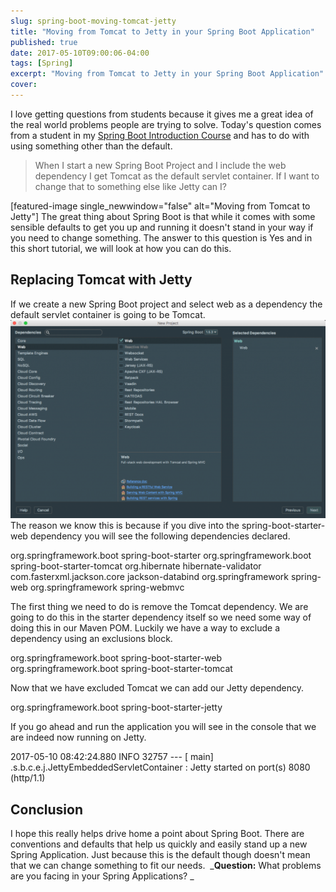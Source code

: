 ```yaml
---
slug: spring-boot-moving-tomcat-jetty
title: "Moving from Tomcat to Jetty in your Spring Boot Application"
published: true
date: 2017-05-10T09:00:06-04:00
tags: [Spring]
excerpt: "Moving from Tomcat to Jetty in your Spring Boot Application"
cover: 
---
```


I love getting questions from students because it gives me a great idea of the real world problems people are trying to solve. Today's question comes from a student in my [Spring Boot Introduction Course](https://therealdanvega.com/spring-boot) and has to do with using something other than the default. 

> When I start a new Spring Boot Project and I include the web dependency I get Tomcat as the default servlet container. If I want to change that to something else like Jetty can I?

\[featured-image single\_newwindow="false" alt="Moving from Tomcat to Jetty"\] The great thing about Spring Boot is that while it comes with some sensible defaults to get you up and running it doesn't stand in your way if you need to change something. The answer to this question is Yes and in this short tutorial, we will look at how you can do this.

## Replacing Tomcat with Jetty

If we create a new Spring Boot project and select web as a dependency the default servlet container is going to be Tomcat.  [![](./2017-05-10_08-32-05-1024x645.png)](https://therealdanvega.com/wp-content/uploads/2016/05/2017-05-10_08-32-05.png) The reason we know this is because if you dive into the spring-boot-starter-web dependency you will see the following dependencies declared. 

<dependencies>
    <dependency>
        <groupId>org.springframework.boot</groupId>
        <artifactId>spring-boot-starter</artifactId>
    </dependency>
    <dependency>
        <groupId>org.springframework.boot</groupId>
        <artifactId>spring-boot-starter-tomcat</artifactId>
    </dependency>
    <dependency>
        <groupId>org.hibernate</groupId>
        <artifactId>hibernate-validator</artifactId>
    </dependency>
    <dependency>
        <groupId>com.fasterxml.jackson.core</groupId>
        <artifactId>jackson-databind</artifactId>
    </dependency>
    <dependency>
        <groupId>org.springframework</groupId>
        <artifactId>spring-web</artifactId>
    </dependency>
    <dependency>
        <groupId>org.springframework</groupId>
        <artifactId>spring-webmvc</artifactId>
    </dependency>
</dependencies>

The first thing we need to do is remove the Tomcat dependency. We are going to do this in the starter dependency itself so we need some way of doing this in our Maven POM. Luckily we have a way to exclude a dependency using an exclusions block. 

<dependency>
    <groupId>org.springframework.boot</groupId>
    <artifactId>spring-boot-starter-web</artifactId>
    <exclusions>
        <exclusion>
            <groupId>org.springframework.boot</groupId>
            <artifactId>spring-boot-starter-tomcat</artifactId>
        </exclusion>
    </exclusions>
</dependency>

Now that we have excluded Tomcat we can add our Jetty dependency. 

<dependency>
    <groupId>org.springframework.boot</groupId>
    <artifactId>spring-boot-starter-jetty</artifactId>
</dependency>

If you go ahead and run the application you will see in the console that we are indeed now running on Jetty. 

2017-05-10 08:42:24.880  INFO 32757 --- \[           main\] .s.b.c.e.j.JettyEmbeddedServletContainer : Jetty started on port(s) 8080 (http/1.1)

## Conclusion

I hope this really helps drive home a point about Spring Boot. There are conventions and defaults that help us quickly and easily stand up a new Spring Application. Just because this is the default though doesn't mean that we can change something to fit our needs.  _**Question:** What problems are you facing in your Spring Applications? _